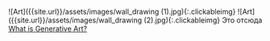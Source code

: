 ---
---
![Art]({{site.url}}/assets/images/wall_drawing (1).jpg){:.clickableimg}
![Art]({{site.url}}/assets/images/wall_drawing (2).jpg){:.clickableimg}
Это отсюда [What is Generative Art?](https://www.amygoodchild.com/blog/what-is-generative-art)